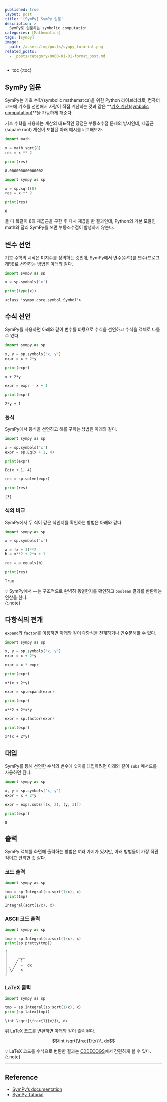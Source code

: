 ```yaml
---
published: true
layout: post
title: '[SymPy] SymPy 입문'
description: >
  SymPy로 입문하는 symbolic computation
categories: [Mathematics]
tags: [sympy]
image:
  path: /assets/img/posts/sympy_tutorial.png
related_posts:
  - _posts/category/0000-01-01-format_post.md
---
```

* toc
{:toc}

## SymPy 입문

SymPy는 기호 수학(symbolic mathematics)을 위한 Python 라이브러리로, 컴퓨터 코드에 기호를 선언해서 사람이 직접 계산하는 것과 같은 **[기호 계산(symbolic computation)](https://en.wikipedia.org/wiki/Computer_algebra)**을 가능하게 해준다.  

기호 수학을 사용하는 계산의 대표적인 장점은 부동소수점 문제의 방지인데, 제곱근(square root) 계산이 포함된 아래 예시를 비교해보자.  

```python
import math

x = math.sqrt(8)
res = x ** 2

print(res)
```
```
8.000000000000002
```

```python
import sympy as sp

x = sp.sqrt(8)
res = x ** 2

print(res)
```
```
8
```

둘 다 똑같이 8의 제곱근을 구한 후 다시 제곱을 한 결과인데, Python의 기본 모듈인 math와 달리 SymPy를 쓰면 부동소수점이 발생하지 않는다.  

## 변수 선언

기호 수학의 시작은 미지수를 정의하는 것인데, SymPy에서 변수(수학)를 변수(프로그래밍)로 선언하는 방법은 아래와 같다.  

```python
import sympy as sp

x = sp.symbols('x')

print(type(x))
```
```
<class 'sympy.core.symbol.Symbol'>
```

## 수식 선언

SymPy를 사용하면 아래와 같이 변수를 바탕으로 수식을 선언하고 수식을 객체로 다룰 수 있다.  

```python
import sympy as sp

x, y = sp.symbols('x, y')
expr = x + 2*y

print(expr)
```
```
x + 2*y
```

```python
expr = expr - x + 1

print(expr)
```
```
2*y + 1
```

### 등식

SymPy에서 등식을 선언하고 해를 구하는 방법은 아래와 같다.  

```python
import sympy as sp

x = sp.symbols('x')
expr = sp.Eq(x + 1, 4)

print(expr)
```
```
Eq(x + 1, 4)
```

```python
res = sp.solve(expr)

print(res)
```
```
[3]
```

### 식의 비교

SymPy에서 두 식이 같은 식인지를 확인하는 방법은 아래와 같다.  

```python
import sympy as sp

x = sp.symbols('x')

a = (x + 1)**2
b = x**2 + 2*x + 1

res = a.equals(b)

print(res)
```
```
True
```

💡 SymPy에서 `==`는 구조적으로 완벽히 동일한지를 확인하고 `boolean` 결과를 반환하는 연산을 한다.  
{:.note}

## 다항식의 전개

`expand`와 `factor`를 이용하면 아래와 같이 다항식을 전개하거나 인수분해할 수 있다.  

```python
import sympy as sp

x, y = sp.symbols('x, y')
expr = x + 2*y

expr = x * expr

print(expr)
```
```
x*(x + 2*y)
```

```python
expr = sp.expand(expr)

print(expr)
```
```
x**2 + 2*x*y
```

```python
expr = sp.factor(expr)

print(expr)
```
```
x*(x + 2*y)
```

## 대입

SymPy를 통해 선언한 수식의 변수에 숫자를 대입하려면 아래와 같이 `subs` 메서드를 사용하면 된다.  

```python
import sympy as sp

x, y = sp.symbols('x, y')
expr = x + 2*y

expr = expr.subs([(x, 2), (y, 3)])

print(expr)
```
```
8
```

## 출력

SymPy 객체를 화면에 출력하는 방법은 여러 가지가 있지만, 아래 방법들이 가장 직관적이고 편리한 것 같다.  

### 코드 출력

```python
import sympy as sp

tmp = sp.Integral(sp.sqrt(1/x), x)
print(tmp)
```
```
Integral(sqrt(1/x), x)
```

### ASCII 코드 출력

```python
import sympy as sp

tmp = sp.Integral(sp.sqrt(1/x), x)
print(sp.pretty(tmp))
```
```
⌠
⎮     ___
⎮    ╱ 1
⎮   ╱  ─  dx
⎮ ╲╱   x
⌡
```

### LaTeX 출력

```python
import sympy as sp

tmp = sp.Integral(sp.sqrt(1/x), x)
print(sp.latex(tmp))
```
```
\int \sqrt{\frac{1}{x}}\, dx
```

위 LaTeX 코드를 변환하면 아래와 같이 출력 된다.  

$$\int \sqrt{\frac{1}{x}}\, dx$$

💡 LaTeX 코드를 수식으로 변환한 결과는 [CODECOGS](https://latex.codecogs.com/)에서 간편하게 볼 수 있다.  
{:.note}

---
## Reference
- [SymPy’s documentation](https://docs.sympy.org/)
- [SymPy Tutorial](https://docs.sympy.org/latest/tutorial/index.html#tutorial)